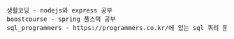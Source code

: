 <pre>생활코딩 - nodejs와 express 공부 
boostcourse - spring 풀스택 공부
sql_programmers - https://programmers.co.kr/에 있는 sql 쿼리 문제 풀이
</pre>
